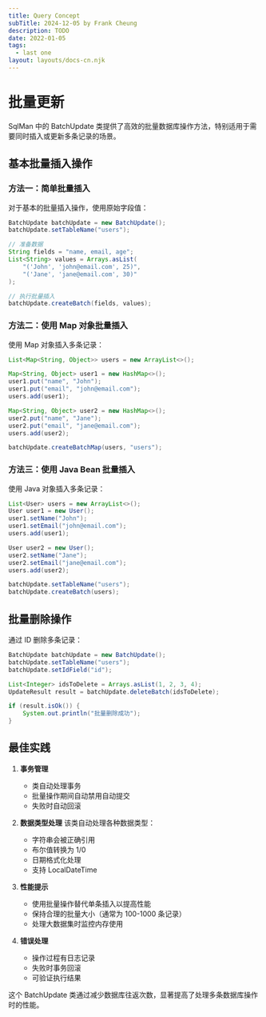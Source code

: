 ```yaml
---
title: Query Concept
subTitle: 2024-12-05 by Frank Cheung
description: TODO
date: 2022-01-05
tags:
  - last one
layout: layouts/docs-cn.njk
---
```


# 批量更新

SqlMan 中的 BatchUpdate 类提供了高效的批量数据库操作方法，特别适用于需要同时插入或更新多条记录的场景。

## 基本批量插入操作

### 方法一：简单批量插入
对于基本的批量插入操作，使用原始字段值：

```java
BatchUpdate batchUpdate = new BatchUpdate();
batchUpdate.setTableName("users");

// 准备数据
String fields = "name, email, age";
List<String> values = Arrays.asList(
    "('John', 'john@email.com', 25)",
    "('Jane', 'jane@email.com', 30)"
);

// 执行批量插入
batchUpdate.createBatch(fields, values);
```

### 方法二：使用 Map 对象批量插入
使用 Map 对象插入多条记录：

```java
List<Map<String, Object>> users = new ArrayList<>();

Map<String, Object> user1 = new HashMap<>();
user1.put("name", "John");
user1.put("email", "john@email.com");
users.add(user1);

Map<String, Object> user2 = new HashMap<>();
user2.put("name", "Jane");
user2.put("email", "jane@email.com");
users.add(user2);

batchUpdate.createBatchMap(users, "users");
```

### 方法三：使用 Java Bean 批量插入
使用 Java 对象插入多条记录：

```java
List<User> users = new ArrayList<>();
User user1 = new User();
user1.setName("John");
user1.setEmail("john@email.com");
users.add(user1);

User user2 = new User();
user2.setName("Jane");
user2.setEmail("jane@email.com");
users.add(user2);

batchUpdate.setTableName("users");
batchUpdate.createBatch(users);
```

## 批量删除操作
通过 ID 删除多条记录：

```java
BatchUpdate batchUpdate = new BatchUpdate();
batchUpdate.setTableName("users");
batchUpdate.setIdField("id");

List<Integer> idsToDelete = Arrays.asList(1, 2, 3, 4);
UpdateResult result = batchUpdate.deleteBatch(idsToDelete);

if (result.isOk()) {
    System.out.println("批量删除成功");
}
```

## 最佳实践

1. **事务管理**
   - 类自动处理事务
   - 批量操作期间自动禁用自动提交
   - 失败时自动回滚

2. **数据类型处理**
   该类自动处理各种数据类型：
   - 字符串会被正确引用
   - 布尔值转换为 1/0
   - 日期格式化处理
   - 支持 LocalDateTime

3. **性能提示**
   - 使用批量操作替代单条插入以提高性能
   - 保持合理的批量大小（通常为 100-1000 条记录）
   - 处理大数据集时监控内存使用

4. **错误处理**
   - 操作过程有日志记录
   - 失败时事务回滚
   - 可验证执行结果

这个 BatchUpdate 类通过减少数据库往返次数，显著提高了处理多条数据库操作时的性能。